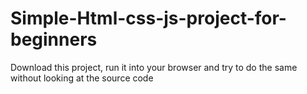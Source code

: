 # Simple-Html-css-js-project-for-beginners

Download this project, run it into your browser and try to do the same without looking at the source code
